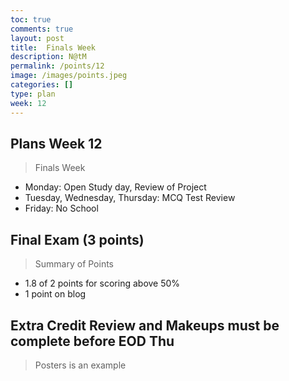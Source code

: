 ```yaml
---
toc: true
comments: true
layout: post
title:  Finals Week
description: N@tM
permalink: /points/12
image: /images/points.jpeg
categories: []
type: plan
week: 12
---
```


## Plans Week 12
> Finals Week
- Monday: Open Study day, Review of Project
- Tuesday, Wednesday, Thursday: MCQ Test Review
- Friday: No School

## Final Exam (3 points)
> Summary of Points
- 1.8 of 2 points for scoring above 50%
- 1 point on blog

## Extra Credit Review and Makeups must be complete before EOD Thu
> Posters is an example
